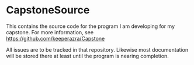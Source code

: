 # CapstoneSource
This contains the source code for the program I am developing for my capstone. For more information, see https://github.com/keeperazra/Capstone

All issues are to be tracked in that repository. Likewise most documentation will be stored there at least until the program is nearing completion.
